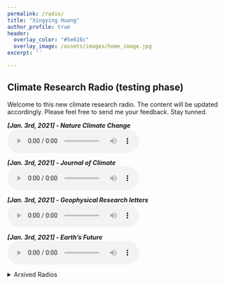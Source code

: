 ```yaml
---
permalink: /radio/
title: "Xingying Huang"
author_profile: true
header:
  overlay_color: "#5e616c"
  overlay_image: /assets/images/home_image.jpg
excerpt: ''

---
```


## Climate Research Radio (testing phase)

Welcome to this new climate research radio. The content will be updated accordingly. Please feel free to send me your feedback. Stay tunned.

***[Jan. 3rd, 2021] - Nature Climate Change*** <br> 
<audio src="/assets/radio/ncc_jan1_MP3WRAP.mp3" controls preload> </audio>

***[Jan. 3rd, 2021] - Journal of Climate*** <br> 
<audio src="/assets/radio/jcli_jan1_MP3WRAP.mp3" controls preload> </audio>

***[Jan. 3rd, 2021] - Geophysical Research letters*** <br> 
<audio src="/assets/radio/grl_jan1_MP3WRAP.mp3" controls preload> </audio>

***[Jan. 3rd, 2021] - Earth’s Future*** <br> 
<audio src="/assets/radio/earth_jan1_MP3WRAP.mp3" controls preload> </audio>

<details><summary>Arxived Radios</summary>
<p>

***[Oct. 11th, 2020] - Journal of Climate*** <br> 
<audio src="/assets/radio/issue_3-jcli-10_11_2020.mp3" controls preload> </audio>

***[Sep. 27th, 2020] - Nature Climate Change*** <br> 
<audio src="/assets/radio/issue_2-ncc-09_27_2020.mp3" controls preload> </audio>

***[Sep. 20th, 2020] - Nature Climate Change*** <br> 
<audio src="/assets/radio/issue_1-ncc-09_20_2020.mp3" controls preload> </audio>

</p>
</details>


